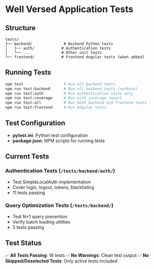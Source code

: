 # Well Versed Application Tests

## Structure

```
tests/
├── backend/              # Backend Python tests
│   ├── auth/            # Authentication tests
│   └── ...              # Other unit tests
└── frontend/            # Frontend Angular tests (when added)
```

## Running Tests

```bash
npm test                  # Run all backend tests
npm run test:backend      # Run all backend tests (verbose)
npm run test:auth         # Run authentication tests only
npm run test:coverage     # Run with coverage report
npm run test:all          # Run both backend and frontend tests
npm run test:frontend     # Run Angular tests
```

## Test Configuration

- **pytest.ini**: Python test configuration
- **package.json**: NPM scripts for running tests

## Current Tests

### Authentication Tests (`/tests/backend/auth/`)
- Test SimpleLocalAuth implementation
- Cover login, logout, tokens, blacklisting
- 11 tests passing

### Query Optimization Tests (`/tests/backend/`)
- Test N+1 query prevention
- Verify batch loading utilities
- 5 tests passing

## Test Status

✅ **All Tests Passing**: 16 tests
✅ **No Warnings**: Clean test output
✅ **No Skipped/Deselected Tests**: Only active tests included